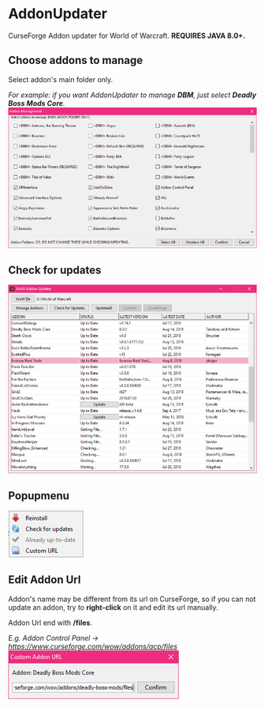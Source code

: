 # AddonUpdater

CurseForge Addon updater for World of Warcraft. **REQUIRES JAVA 8.0+.**

## Choose addons to manage

Select addon's main folder only.

_For example: if you want AddonUpdater to manage **DBM**, just select **Deadly Boss Mods Core**._
![Addon Management Dialog](https://github.com/enderneko/AddonUpdater/blob/master/screenshots/Management.png)

## Check for updates

![MainFrame](https://github.com/enderneko/AddonUpdater/blob/master/screenshots/AddonUpdater.png)

## Popupmenu

![Popupmenu](https://github.com/enderneko/AddonUpdater/blob/master/screenshots/Popupmenu.png)

## Edit Addon Url

Addon's name may be different from its url on CurseForge, so if you can not update an addon, try to **right-click** on it and edit its url manually.

Addon Url end with **/files**.

_E.g. Addon Control Panel -> https://www.curseforge.com/wow/addons/acp/files_
![Set the correct url](https://github.com/enderneko/AddonUpdater/blob/master/screenshots/EditUrl.png)
